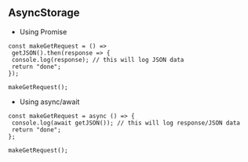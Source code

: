 ## AsyncStorage


* Using Promise

```
const makeGetRequest = () =>
 getJSON().then(response => {
 console.log(response); // this will log JSON data
 return "done";
});
 
makeGetRequest();
```

 

* Using async/await

```
const makeGetRequest = async () => {
 console.log(await getJSON()); // this will log response/JSON data
 return "done";
};
 
makeGetRequest();
```
